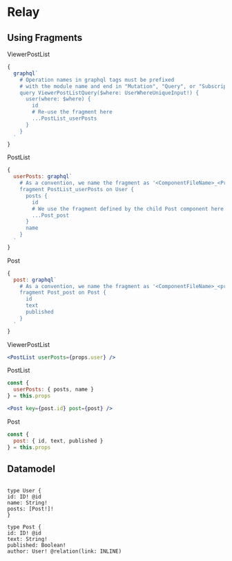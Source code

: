 # Relay

## Using Fragments

ViewerPostList

```javascript
{
  graphql`
    # Operation names in graphql tags must be prefixed
    # with the module name and end in "Mutation", "Query", or "Subscription"
    query ViewerPostListQuery($where: UserWhereUniqueInput!) {
      user(where: $where) {
        id
        # Re-use the fragment here
        ...PostList_userPosts
      }
    }
  `
}
```

PostList

```javascript
{
  userPosts: graphql`
    # As a convention, we name the fragment as '<ComponentFileName>_<PropName>'
    fragment PostList_userPosts on User {
      posts {
        id
        # We use the fragment defined by the child Post component here
        ...Post_post
      }
      name
    }
  `
}
```

Post

```javascript
{
  post: graphql`
    # As a convention, we name the fragment as '<ComponentFileName>_<propName>'
    fragment Post_post on Post {
      id
      text
      published
    }
  `
}
```

ViewerPostList

```jsx
<PostList userPosts={props.user} />
```

PostList

```jsx
const {
  userPosts: { posts, name }
} = this.props

<Post key={post.id} post={post} />
```

Post

```jsx
const {
  post: { id, text, published }
} = this.props
```

## Datamodel

```

type User {
id: ID! @id
name: String!
posts: [Post!]!
}

type Post {
id: ID! @id
text: String!
published: Boolean!
author: User! @relation(link: INLINE)

```
